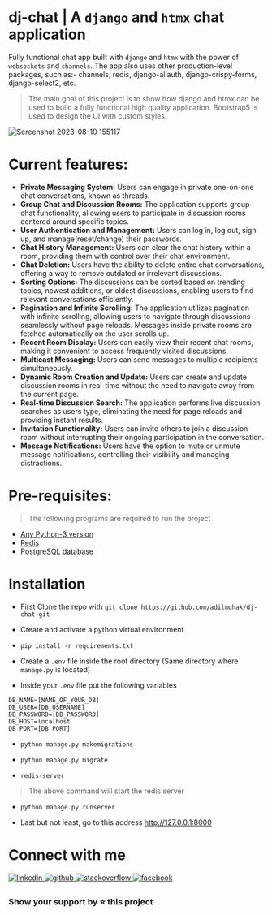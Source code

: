 # dj-chat | A `django` and `htmx` chat application

Fully functional chat app built with `django` and `htmx` with the power of `websockets` and `channels`. The app also uses other production-level packages, such as:- channels, redis, django-allauth, django-crispy-forms, django-select2, etc.

> The main goal of this project is to show how django and htmx can be used to build a fully functional high quality application.
> Bootstrap5 is used to design the UI with custom styles.

![Screenshot 2023-08-10 155117](https://github.com/adilmohak/dj-chat/assets/60693922/db5c8628-36ef-446e-ae21-7d5f7a99adf5)

# Current features:

- **Private Messaging System:** Users can engage in private one-on-one chat conversations, known as threads.
- **Group Chat and Discussion Rooms:** The application supports group chat functionality, allowing users to participate in discussion rooms centered around specific topics.
- **User Authentication and Management:** Users can log in, log out, sign up, and manage(reset/change) their passwords.
- **Chat History Management:** Users can clear the chat history within a room, providing them with control over their chat environment.
- **Chat Deletion:** Users have the ability to delete entire chat conversations, offering a way to remove outdated or irrelevant discussions.
- **Sorting Options:** The discussions can be sorted based on trending topics, newest additions, or oldest discussions, enabling users to find relevant conversations efficiently.
- **Pagination and Infinite Scrolling:** The application utilizes pagination with infinite scrolling, allowing users to navigate through discussions seamlessly without page reloads. Messages inside private rooms are fetched automatically on the user scrolls up.
- **Recent Room Display:** Users can easily view their recent chat rooms, making it convenient to access frequently visited discussions.
- **Multicast Messaging:** Users can send messages to multiple recipients simultaneously.
- **Dynamic Room Creation and Update:** Users can create and update discussion rooms in real-time without the need to navigate away from the current page.
- **Real-time Discussion Search:** The application performs live discussion searches as users type, eliminating the need for page reloads and providing instant results.
- **Invitation Functionality:** Users can invite others to join a discussion room without interrupting their ongoing participation in the conversation.
- **Message Notifications:** Users have the option to mute or unmute message notifications, controlling their visibility and managing distractions.

# Pre-requisites:

> The following programs are required to run the project

- [Any Python-3 version](https://www.python.org/downloads/)
- [Redis](https://redis.io/download/)
- [PostgreSQL database](https://www.postgresql.org/download/)

# Installation

- First Clone the repo with `git clone https://github.com/adilmohak/dj-chat.git`

- Create and activate a python virtual environment

- `pip install -r requirements.txt`

- Create a `.env` file inside the root directory (Same directory where `manage.py` is located)

- Inside your `.env` file put the following variables

```
DB_NAME=[NAME_OF_YOUR_DB]
DB_USER=[DB_USERNAME]
DB_PASSWORD=[DB_PASSWORD]
DB_HOST=localhost
DB_PORT=[DB_PORT]
```

- `python manage.py makemigrations`

- `python manage.py migrate`

- `redis-server`

> The above command will start the redis server

- `python manage.py runserver`

- Last but not least, go to this address http://127.0.0.1:8000

# Connect with me

<div>
<a href="https://www.linkedin.com/in/adilmohak" target="_blank">
<img src=https://img.shields.io/badge/linkedin-%231E77B5.svg?&style=for-the-badge&logo=linkedin&logoColor=white alt=linkedin style="margin-bottom: 5px;" />
</a>
<a href="https://github.com/adilmohak" target="_blank">
<img src=https://img.shields.io/badge/github-%2324292e.svg?&style=for-the-badge&logo=github&logoColor=white alt=github style="margin-bottom: 5px;" />
</a>
<a href="https://stackoverflow.com/users/12872688/adil-mohak" target="_blank">
<img src=https://img.shields.io/badge/stackoverflow-%23F28032.svg?&style=for-the-badge&logo=stackoverflow&logoColor=white alt=stackoverflow style="margin-bottom: 5px;" />
</a>
<a href="https://www.facebook.com/adilmohak1" target="_blank">
<img src=https://img.shields.io/badge/facebook-%232E87FB.svg?&style=for-the-badge&logo=facebook&logoColor=white alt=facebook style="margin-bottom: 5px;" />
</a>
</div>

### Show your support by ⭐️ this project
